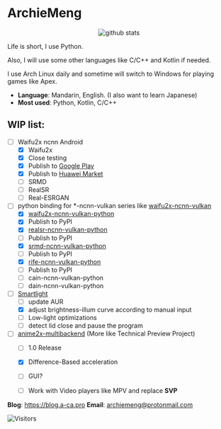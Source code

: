 ArchieMeng
====

<p align="center">
  <img src="https://github-readme-stats.vercel.app/api?username=archiemeng&count_private=true&show_icons=true" alt="github stats" />
</p>

Life is short, I use Python.

Also, I will use some other languages like C/C++ and Kotlin if needed.

I use Arch Linux daily and sometime will switch to Windows for playing games like Apex.

- **Language**: Mandarin, English. (I also want to learn Japanese)
- **Most used**: Python, Kotlin, C/C++

## WIP list:

- [ ] Waifu2x ncnn Android
  - [x] Waifu2x
  - [x] Close testing
  - [x] Publish to [Google Play](https://play.google.com/store/apps/details?id=pro.archiemeng.waifu2x)
  - [x] Publish to [Huawei Market](https://appgallery.huawei.com/app/C105010841)
  - [ ] SRMD
  - [ ] RealSR
  - [ ] Real-ESRGAN
- [ ] python binding for *-ncnn-vulkan series like [waifu2x-ncnn-vulkan](https://github.com/nihui/waifu2x-ncnn-vulkan)
  - [x]  [waifu2x-ncnn-vulkan-python](https://github.com/media2x/waifu2x-ncnn-vulkan-python)
    - [x]  Publish to PyPI
  - [x]  [realsr-ncnn-vulkan-python](https://github.com/media2x/realsr-ncnn-vulkan-python)
    - [ ]  Publish to PyPI
  - [x]  [srmd-ncnn-vulkan-python](https://github.com/media2x/srmd-ncnn-vulkan-python)
    - [ ]  Publish to PyPI
  - [x]  [rife-ncnn-vulkan-python](https://github.com/media2x/rife-ncnn-vulkan-python)
    - [ ]  Publish to PyPI
  - [ ]  cain-ncnn-vulkan-python
  - [ ]  dain-ncnn-vulkan-python
- [ ] [Smartlight](https://github.com/ArchieMeng/smartlight)
  - [ ]  update AUR
  - [x]  adjust brightness-illum curve according to manual input
  - [ ]  Low-light optimizations
  - [ ]  detect lid close and pause the program
- [ ] [anime2x-multibackend](https://github.com/ArchieMeng/anime2x-multibackend) (More like Technical Preview Project)
  - [ ] 1.0 Release
  - [x]  Difference-Based acceleration
  - [ ]  GUI?
  - [ ]  Work with Video players like MPV and replace **SVP**


**Blog**: https://blog.a-ca.pro
**Email**: archiemeng@protonmail.com

![Visitors](https://visitor-badge.glitch.me/badge?page_id=archiemeng)
